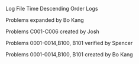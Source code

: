 Log File Time Descending Order Logs



Problems expanded by Bo Kang

Problems C001-C006 created by Josh

Problems 0001-0014,B100, B101 verified by Spencer

Problems 0001-0014,B100, B101 created by Bo Kang
